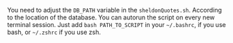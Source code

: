 You need to adjust the `DB_PATH` variable in the `sheldonQuotes.sh`. According to the location of the database.
You can autorun the script on every new terminal session. Just add `bash PATH_TO_SCRIPT` in your `~/.bashrc`, if you use bash, or `~/.zshrc` if you use zsh. 
